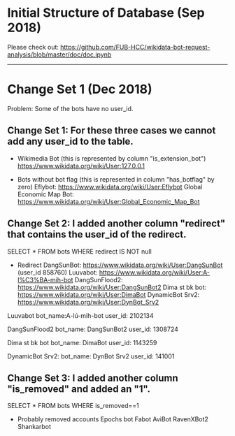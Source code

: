 # Initial Structure of Database (Sep 2018)

Please check out: https://github.com/FUB-HCC/wikidata-bot-request-analysis/blob/master/doc/doc.ipynb

___

# Change Set 1 (Dec 2018) 

Problem:	Some of the bots have no user_id.
	

## Change Set 1: For these three cases we cannot add any user_id to the table.

* Wikimedia Bot (this is represented by column "is_extension_bot")
https://www.wikidata.org/wiki/User:127.0.0.1


* Bots without bot flag (this is represented in column "has_botflag" by zero)
Eflybot: https://www.wikidata.org/wiki/User:Eflybot
Global Economic Map Bot: https://www.wikidata.org/wiki/User:Global_Economic_Map_Bot


## Change Set 2: I added another column "redirect" that contains the user_id of the redirect.
SELECT * FROM bots WHERE redirect IS NOT null


* Redirect
DangSunBot: https://www.wikidata.org/wiki/User:DangSunBot (user_id 858760)
Luuvabot: https://www.wikidata.org/wiki/User:A-l%C3%BA-mih-bot
DangSunFlood2: https://www.wikidata.org/wiki/User:DangSunBot2
Dima st bk bot: https://www.wikidata.org/wiki/User:DimaBot
DynamicBot Srv2: https://www.wikidata.org/wiki/User:DynBot_Srv2

Luuvabot
bot_name:A-lú-mih-bot
user_id: 2102134

DangSunFlood2
bot_name: DangSunBot2
user_id: 1308724

Dima st bk bot
bot_name: DimaBot
user_id: 1143259

DynamicBot Srv2:
bot_name: DynBot Srv2
user_id: 141001

## Change Set 3: I added another column "is_removed" and added an "1".
SELECT * FROM bots WHERE is_removed==1


* Probably removed accounts
Epochs bot
Fabot
AviBot
RavenXBot2
Shankarbot



